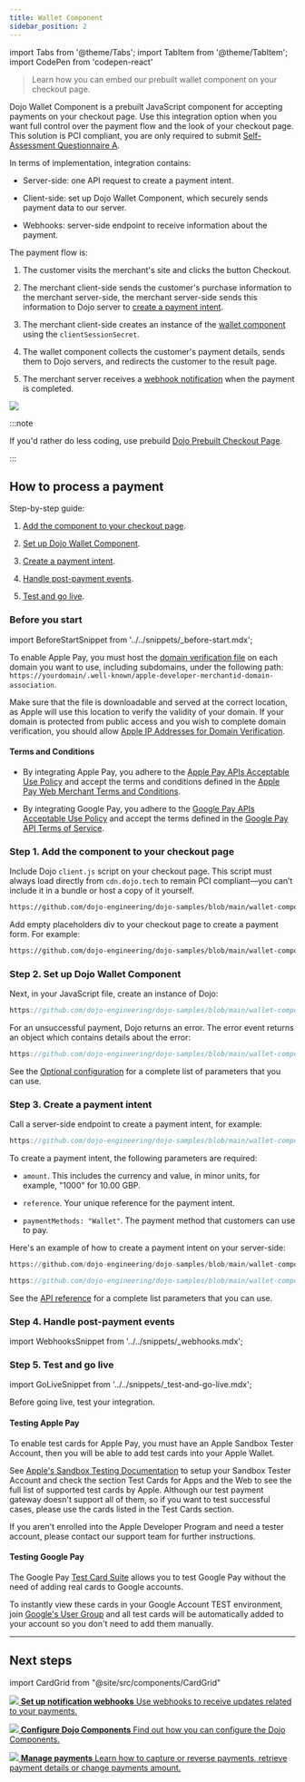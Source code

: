 ```yaml
---
title: Wallet Component
sidebar_position: 2
---
```

import Tabs from '@theme/Tabs';
import TabItem from '@theme/TabItem';
import CodePen from 'codepen-react'

>Learn how you can embed our prebuilt wallet component on your checkout page.

Dojo Wallet Component is a prebuilt JavaScript component for accepting payments on your checkout page. Use this integration option when you want full control over the payment flow and the look of your checkout page.
This solution is PCI compliant, you are only required to submit [Self-Assessment Questionnaire A](https://www.pcisecuritystandards.org/documents/PCI-DSS-v3_2_1-SAQ-A.pdf).

In terms of implementation, integration contains:

- Server-side: one API request to create a payment intent.

- Client-side: set up Dojo Wallet Component, which securely sends payment data to our server.

- Webhooks: server-side endpoint to receive information about the payment.

The payment flow is:

1. The customer visits the merchant's site and clicks the button Checkout.

2. The merchant client-side sends the customer's purchase information to the merchant server-side, the merchant server-side sends this information to Dojo server to [create a payment intent](#step-3-create-a-payment-intent).

3. The merchant client-side creates an instance of the [wallet component](#step-1-add-the-component-to-your-checkout-page) using the `clientSessionSecret`.

4. The wallet component collects the customer's payment details, sends them to Dojo servers, and redirects the customer to the result page.

5. The merchant server receives a [webhook notification](#step-4-handle-post-payment-events) when the payment is completed.

![](/images/flow-wallet.jpg)

:::note

If you'd rather do less coding, use prebuild [Dojo Prebuilt Checkout Page](../checkout-page/checkout-page.md).

:::

## How to process a payment

Step-by-step guide:

1. [Add the component to your checkout page](#step-1-add-the-component-to-your-checkout-page).

2. [Set up Dojo Wallet Component](#step-2-set-up-dojo-wallet-component).

3. [Create a payment intent](#step-3-create-a-payment-intent).

4. [Handle post-payment events](#step-4-handle-post-payment-events).

5. [Test and go live](#step-5-test-and-go-live).

### Before you start

import BeforeStartSnippet from '../../snippets/_before-start.mdx';

<BeforeStartSnippet />

To enable Apple Pay, you must host the [domain verification file](https://cdn.dojo.tech/payments/assets/ApplePay/apple-developer-merchantid-domain-association) on each domain you want to use, including subdomains, under the following path: `https://yourdomain/.well-known/apple-developer-merchantid-domain-association`.

Make sure that the file is downloadable and served at the correct location, as Apple will use this location to verify the validity of your domain. If your domain is protected from public access and you wish to complete domain verification, you should allow [Apple IP Addresses for Domain Verification](https://developer.apple.com/documentation/apple_pay_on_the_web/setting_up_your_server/#3179116).

#### Terms and Conditions

- By integrating Apple Pay, you adhere to the [Apple Pay APIs Acceptable Use Policy](https://developer.apple.com/apple-pay/acceptable-use-guidelines-for-websites/) and accept the terms and conditions defined in the [Apple Pay Web Merchant Terms and Conditions](https://developer.apple.com/apple-pay/terms/apple-pay-web/).

- By integrating Google Pay, you adhere to the [Google Pay APIs Acceptable Use Policy](https://payments.developers.google.com/terms/aup) and accept the terms defined in the [Google Pay API Terms of Service](https://payments.developers.google.com/terms/sellertos).

### Step 1. Add the component to your checkout page

Include Dojo `client.js` script on your checkout page. This script must always load directly from `cdn.dojo.tech` to remain PCI compliant—you can’t include it in a bundle or host a copy of it yourself.

```html reference title="index.html"
https://github.com/dojo-engineering/dojo-samples/blob/main/wallet-component/client/html/templates/index.html#L4-L8
```

Add empty placeholders div to your checkout page to create a payment form.
For example:

```html reference title="index.html"
https://github.com/dojo-engineering/dojo-samples/blob/main/wallet-component/client/html/templates/index.html#L10-L25
```

### Step 2. Set up Dojo Wallet Component

Next, in your JavaScript file, create an instance of Dojo:

```js reference title="script.js"
https://github.com/dojo-engineering/dojo-samples/blob/main/wallet-component/client/html/static/script.js#L17-L41
```

 For an unsuccessful payment, Dojo returns an error. The error event returns an object which contains details about the error:

 ```js reference title="script.js"
https://github.com/dojo-engineering/dojo-samples/blob/main/wallet-component/client/html/static/script.js#L43-L56
```

See the [Optional configuration](./configuration.md) for a complete list of parameters that you can use.

### Step 3. Create a payment intent

Call a server-side endpoint to create a payment intent, for example:

```js reference title="script.js"
https://github.com/dojo-engineering/dojo-samples/blob/main/wallet-component/client/html/static/script.js#L2-L16
```

To create a payment intent, the following parameters are required:

- `amount`. This includes the currency and value, in minor units, for example, "1000" for 10.00 GBP.

- `reference`. Your unique reference for the payment intent.

- `paymentMethods: "Wallet"`. The payment method that customers can use to pay.

Here's an example of how to create a payment intent on your server-side:

<Tabs groupId="codeGroup">
  <TabItem value="python" label="Python">

```py reference title="server.py"
https://github.com/dojo-engineering/dojo-samples/blob/main/wallet-component/server/python/server.py#L36-L62
```

  </TabItem>
  <TabItem value="C#" label="C#">

```csharp reference title="server.cs"
https://github.com/dojo-engineering/dojo-samples/blob/main/wallet-component/server/cs/server.cs#L30-L60
```
  </TabItem>
</Tabs>


See the [API reference](/api#operation/PaymentIntents_CreatePaymentIntent) for a complete list parameters that you can use.

### Step 4. Handle post-payment events

import WebhooksSnippet from '../../snippets/_webhooks.mdx';

<WebhooksSnippet />

### Step 5. Test and go live

import GoLiveSnippet from '../../snippets/_test-and-go-live.mdx';

Before going live, test your integration. <GoLiveSnippet />

#### Testing Apple Pay

To enable test cards for Apple Pay, you must have an Apple Sandbox Tester Account, then you will be able to add test cards into your Apple Wallet.

See [Apple's Sandbox Testing Documentation](https://developer.apple.com/apple-pay/sandbox-testing/) to setup your Sandbox Tester Account and check the section Test Cards for Apps and the Web to see the full list of supported test cards by Apple. Although our test payment gateway doesn't support all of them, so if you want to test successful cases, please use the cards listed in the Test Cards section.

If you aren't enrolled into the Apple Developer Program and need a tester account, please contact our support team for further instructions.

#### Testing Google Pay

The Google Pay [Test Card Suite](https://developers.google.com/pay/api/android/guides/resources/test-card-suite) allows you to test Google Pay without the need of adding real cards to Google accounts.

To instantly view these cards in your Google Account TEST environment, join [Google's User Group](https://groups.google.com/g/googlepay-test-mode-stub-data) and all test cards will be automatically added to your account so you don't need to add them manually.

---

## Next steps

import CardGrid from "@site/src/components/CardGrid"

<CardGrid home>

[![](/images/dojo-icons/AnchorSimple.svg) **Set up notification webhooks** Use webhooks to receive updates related to your payments.](../../development-resources/webhooks.md)

[![](/images/dojo-icons/Settings.svg) **Configure Dojo Components** Find out how you can configure the Dojo Components.](./configuration.md)

[![](/images/dojo-icons/Filters.svg) **Manage payments** Learn how to capture or reverse payments, retrieve payment details or change payments amount.](../../manage-payments/manage-payments.md)

</CardGrid>
